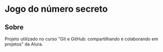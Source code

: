 <h1>Jogo do número secreto</h1>

<h2>Sobre</h2>
<p>Projeto utilizado no curso "Git e GitHub: compartilhando e colaborando em projetos" da Alura.</p>
